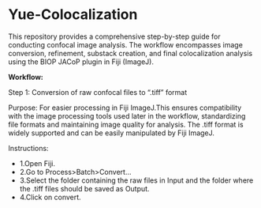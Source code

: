 # Yue-Colocalization
This repository provides a comprehensive step-by-step guide for conducting confocal image analysis. The workflow encompasses image conversion, refinement, substack creation, and final colocalization analysis using the BIOP JACoP plugin in Fiji (ImageJ).

<p><b>Workflow:</b></p>
    Step 1: Conversion of raw confocal files to “.tiff” format
    <p> Purpose: For easier processing in Fiji ImageJ.This ensures compatibility with the image processing tools used later in the workflow, standardizing file formats and maintaining image quality for analysis. The .tiff format is widely supported and can be easily manipulated by Fiji ImageJ.</p>
    Instructions:
    
* 1.Open Fiji.
* 2.Go to Process>Batch>Convert…
* 3.Select the folder containing the raw files  in Input and the folder where the .tiff files should be saved as Output.
* 4.Click on convert.